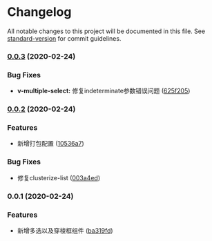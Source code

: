 # Changelog

All notable changes to this project will be documented in this file. See [standard-version](https://github.com/conventional-changelog/standard-version) for commit guidelines.

### [0.0.3](https://github.com/namehu/view-base-ui/compare/v0.0.2...v0.0.3) (2020-02-24)


### Bug Fixes

* **v-multiple-select:** 修复indeterminate参数错误问题 ([625f205](https://github.com/namehu/view-base-ui/commit/625f205ba583e5af4f50c46099b88964556b60a5))

### [0.0.2](https://github.com/namehu/view-base-ui/compare/v0.0.1...v0.0.2) (2020-02-24)


### Features

* 新增打包配置 ([10536a7](https://github.com/namehu/view-base-ui/commit/10536a70729c6ef4165c237ccb339bea541f39ec))


### Bug Fixes

* 修复clusterize-list ([003a4ed](https://github.com/namehu/view-base-ui/commit/003a4eda10a1d8b2e51a9daccd9d64b9d896341b))

### 0.0.1 (2020-02-24)


### Features

* 新增多选以及穿梭框组件 ([ba319fd](https://github.com/namehu/view-base-ui/commit/ba319fd1625bb0b5e690e7ca1c3292cddd65a304))
